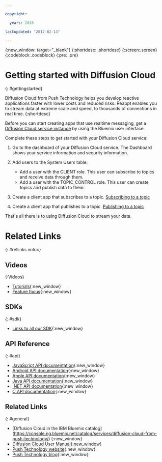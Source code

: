 ```yaml
---

copyright:

  years: 2016

lastupdated: "2017-02-13"

---
```


{:new_window: target="_blank"}
{:shortdesc: .shortdesc}
{:screen:.screen}
{:codeblock:.codeblock}
{:pre: .pre}

# Getting started with Diffusion Cloud
{: #gettingstarted}

Diffusion Cloud from Push Technology helps you develop reactive applications faster with lower costs and reduced risks. Reappt enables you to stream data at extreme scale and speed, to thousands of connections in real time.
{:shortdesc}


Before you can start creating apps that use realtime messaging, get a [Diffusion Cloud service instance](https://console.ng.bluemix.net/catalog/services/diffusion-cloud-from-push-technology/) by using the Bluemix user interface.


Complete these steps to get started with your Diffusion Cloud service:


1. Go to the dashboard of your Diffusion Cloud service.
   The Dashboard shows your service information and security information.

2. Add users to the System Users table:
   *  Add a user with the CLIENT role.
      This user can subscribe to topics and receive data through them.
   *  Add a user with the TOPIC_CONTROL role.
      This user can create topics and publish data to them. 

3. Create a client app that subscribes to a topic.
   [Subscribing to a topic](./reappt_subscriber.html)

4. Create a client app that publishes to a topic.
   [Publishing to a topic](./reappt_publisher.html)


That's all there is to using Diffusion Cloud to stream your data.


# Related Links
{: #rellinks notoc}

## Videos
{:Videos}

* [Tutorials](https://www.youtube.com/watch?v=e38FbjF2zIs&list=PLYzjzg_h2Tcxc9BZfE6_8Chw2buBzL204){:new_window}
* [Feature focus](https://www.youtube.com/watch?v=didjrWCqmLw&list=PLYzjzg_h2TczawKhkEJ5-YIkRNbiOEWx-){:new_window}

## SDKs
{: #sdk}

* [Links to all our SDK](http://download.pushtechnology.com/cloud/latest/sdks.html){:new_window}

## API Reference
{: #api}

* [JavaScript API documentation](http://download.pushtechnology.com/docs/latest/js){:new_window}
* [Android API documentation](http://download.pushtechnology.com/docs/latest/android){:new_window}
* [Apple API documentation](http://download.pushtechnology.com/docs/latest/apple){:new_window}
* [Java API documentation](http://download.pushtechnology.com/docs/latest/java){:new_window}
* [.NET API documentation](http://download.pushtechnology.com/docs/latest/dotnet){:new_window}
* [C API documentation](http://download.pushtechnology.com/docs/latest/c){:new_window}


## Related Links
{: #general}

* [Diffusion Cloud in the IBM Bluemix catalog] (https://console.ng.bluemix.net/catalog/services/diffusion-cloud-from-push-technology/) {:new_window}
* [Diffusion Cloud User Manual](http://docs.pushtechnology.com/cloud/latest/manual/html/){:new_window}
* [Push Technology website](https://www.pushtechnology.com/){:new_window}
* [Push Technology blog](https://www.pushtechnology.com/blog/){:new_window}

